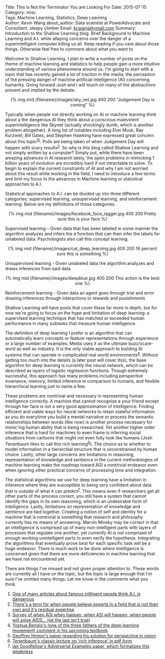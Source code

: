 Title: This is Not the Terminator You are Looking For
Date: 2015-07-15
Category: misc   
Tags: Machine Learning, Statistics, Deep Learning   
Author: Kevin Wang
about_author: Data scientist at PowerAdvocate and Consultant, sleepy climber
Email: kcwang@ymail.com
Summary: Introduction to the Shallow Learning blog.  Brief Background to Machine Learning and A.I. while allaying concerns over the danger of a superintelligent computer killing us all.  Keep reading if you care about those things.  Otherwise feel free to comment about what you want to 

Welcome to Shallow Learning.  I plan to write a number of posts on the theme of machine learning and statistics to help people gain a more intuitive understanding of various phenomena around us.  I'm going to start with a topic that has recently gained a lot of traction in the media; the perception of the pressing danger of machine artificial intelligence (AI) concerning humanity. Going forward Josh and I will touch on many of the abstractions present and implied by the debate. 

<center>
{% img mid {filename}/images/sky_net.jpg 400 200  "Judgement Day is coming"  %}
</center>

Typically when people not directly working on AI or machine learning think about a the dangerous AI they think about a conscious malevolent superintelligence like Skynet (actually shockingly dumb, which is another problem altogether).  A long list of notables including Elon Musk, Ray Kurzweil, Bill Gates, and Stephen Hawking have expressed great concern about this topic<sup>[1][1][2][2]</sup>.  Polls are being taken of when Judgement Day will happen with scary results<sup>[3][3]</sup>. So why is this blog called Shallow Learning and not simply written by a computer? Simply put, while there have been amazing advances in AI research lately, the open problems in mimicking 1 billion years of evolution are incredibly hard if not intractable to solve. To begin to explain the current constraints of AI and why I am not worried about this result while working in the field, I need to introduce a few terms and limit my focus to the advances in Machine learning or statistical approaches to A.I.

Statistical approaches to A.I. can be divided up into three different categories; supervised learning, unsupervised learning, and reinforcement learning.  Below are my definitions of those categories.

<center>
{% img mid {filename}/images/facebook_face_tagger.jpg 400 200 Pretty sure this is your face  %}
</center>

Supervised learning - Given data that has been labeled in some manner the algorithm analyzes and infers the a function that can then infer the labels for unlabeled data. Psychologists also call this concept learning.

<center>
{% img mid {filename}/images/cat_deep_learning.jpg 400 200 16 percent sure this is something  %}
</center>

Unsupervised learning - Given unlabeled data the algorithm analyzes and draws inferences from said data

<center>
{% img mid {filename}/images/deepblue.jpg 400 200 This action is the best one  %}
</center>

Reinforcement learning - Given data an agent goes through trial and error drawing inferences through interactions or rewards and punishments

Shallow Learning will have posts that cover these far more in depth, but for now we're going to focus on the hype and limitation of deep learning: a supervised learning technique that has matched or exceeded human performance in many subtasks that measure human intelligence.

The definition of deep learning I prefer is an algorithm that can automatically learn concepts or feature representations through experience or a large number of examples. Media uses it as the ultimate buzz/scare-word as well as industry.  It is the only viable approach to building AI systems that can operate in complicated real world environments<sup>[4][4]</sup>.  Without getting too much into the details (a later post will cover this), the base algorithm for deep learning is currently the neural network, which can be described as layers of logistic regression functions.  Though extremely successful, this approach has many problems including perspective invariance, memory, limited inference in comparison to humans, and flexible hierarchical learning just to name a few.

These problems are nontrivial and necessary in representing human intelligence correctly.  A machine that cannot recognize a your friend except through her face is not a very good approximation of intelligence.  Finding efficient and viable ways for neural networks to retain stateful information as you do everytime you build a mental narrative or process the semantic relationships between words (like now) is another process necessary for mimic'ing human ability that is being researched.  Yet another higher order inference that is hard for machines to even frame is inferring social situations from cartoons that might not even fully look like humans (Josh Tenenbaum likes to call this rich learning<sup>[6][6]</sup>).  The choice as to whether to model information in a hierarchial structure that is unconstrained by human choice.  Lastly, other large concerns are limitations in reasoning, representation of knowledge and sentience in the current methodologies of machine learning make the roadmap toward AGI a nontrivial endeavor even when ignoring other practical concerns of processing time and integration.

The statistical algorithms we use for deep learning have a limitation in inference where they are susceptible to being very confident about data that is outside of what it can predict<sup>[7][7]</sup>.  This means even if researchers get all other parts of the process correct, you still have a system that cannot identify the gaps in its own reasoning, which is an undesirable form of intelligence. Lastly, limitations on representation of knowledge and sentience are tied together.  Creating a notion of self and identity for a machine that is nontrivial is something that research and philosophy currently has no means of answering.  Marvin Minsky may be correct in that an intelligence is comprised up of many non-intelligent parts with layers of processes that regulate one another, yet currently AI is not comprised of enough working unintelligent parts to even verify the hypothesis.  Integrating the algorithms that eventually prove best for each specific task will be a huge endeavor.  There is much work to be done where intelligence is concerned given that there are more deficiencies in machine learning that we have not encountered yet.

There are things I've missed and not given proper attention to.  These words are currently all I have on the topic, but the topic is large enough that I'm sure I've omitted many things.  Let me know in the comments what you think.   

1. [One of many articles about famous intlligent people think A.I. is dangerous](https://www.washingtonpost.com/blogs/the-switch/wp/2015/03/24/apple-co-founder-on-artificial-intelligence-the-future-is-scary-and-very-bad-for-people/ "Washington Post woohoo")
2. [There's a term for when people believe experts in a field that is not their own and it's residual expertise](http://simplystatistics.org/2015/05/18/residual-expertise/)
3. [Survey of when AGI when happen, when ASI will happen, when people will solve AIDS... (ok the last isn't true)](http://www.nickbostrom.com/papers/survey.pdf)
4. [Yoshua Bengio's (one of the three fathers of the deep learning movement) comment in his upcoming textbook](http://www.iro.umontreal.ca/~bengioy/dlbook/front_matter.pdf)
5. [Geoffrey Hinton's paper regarding his solution for perspective in vision](http://www.cs.toronto.edu/~fritz/absps/transauto6.pdf)
6. [Tenenbaum's classic lecture on 'rich inference' in pdf form](http://web.mit.edu/cocosci/Papers/tkgg-science11-reprint.pdf)
7. [Ian Goodfellow's Adverserial Examples paper, which formalizes this weakness](http://arxiv.org/pdf/1412.6572.pdf)

[1]: https://www.washingtonpost.com/blogs/the-switch/wp/2015/03/24/apple-co-founder-on-artificial-intelligence-the-future-is-scary-and-very-bad-for-people/ 
[2]: http://simplystatistics.org/2015/05/18/residual-expertise/ 
[3]: http://www.nickbostrom.com/papers/survey.pdf 
[4]: http://www.iro.umontreal.ca/~bengioy/dlbook/front_matter.pdf
[5]: http://www.cs.toronto.edu/~fritz/absps/transauto6.pdf
[6]: http://web.mit.edu/cocosci/Papers/tkgg-science11-reprint.pdf
[7]: http://arxiv.org/pdf/1412.6572.pdf
